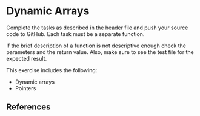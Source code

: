 # Dynamic Arrays 

Complete the tasks as described in the header file and push your source code to GitHub. Each task must be a separate function.

If the brief description of a function is not descriptive enough check the parameters and the return value. Also, make sure to see the test file for the expected result.

This exercise includes the following:

- Dynamic arrays
- Pointers

## References
